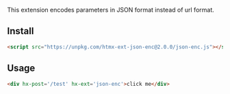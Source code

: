 
This extension encodes parameters in JSON format instead of url format.

## Install

```html
<script src="https://unpkg.com/htmx-ext-json-enc@2.0.0/json-enc.js"></script>
```

## Usage

```html
<div hx-post='/test' hx-ext='json-enc'>click me</div>
```
